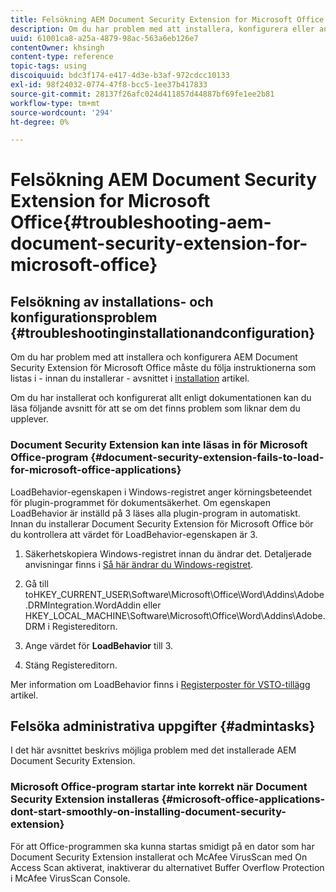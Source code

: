 ```yaml
---
title: Felsökning AEM Document Security Extension for Microsoft Office
description: Om du har problem med att installera, konfigurera eller använda AEM Document Security Extension för Microsoft Office följer du instruktionerna i det här dokumentet.
uuid: 61001ca8-a25a-4879-98ac-563a6eb126e7
contentOwner: khsingh
content-type: reference
topic-tags: using
discoiquuid: bdc3f174-e417-4d3e-b3af-972cdcc10133
exl-id: 98f24032-0774-47f8-bcc5-1ee37b417833
source-git-commit: 28137f26afc024d411857d44887bf69fe1ee2b81
workflow-type: tm+mt
source-wordcount: '294'
ht-degree: 0%

---
```


# Felsökning AEM Document Security Extension for Microsoft Office{#troubleshooting-aem-document-security-extension-for-microsoft-office}

## Felsökning av installations- och konfigurationsproblem {#troubleshootinginstallationandconfiguration}

Om du har problem med att installera och konfigurera AEM Document Security Extension för Microsoft Office måste du följa instruktionerna som listas i - innan du installerar - avsnittet i [installation](installing-configuring-aemdsext.md) artikel.

Om du har installerat och konfigurerat allt enligt dokumentationen kan du läsa följande avsnitt för att se om det finns problem som liknar dem du upplever.

### Document Security Extension kan inte läsas in för Microsoft Office-program {#document-security-extension-fails-to-load-for-microsoft-office-applications}

LoadBehavior-egenskapen i Windows-registret anger körningsbeteendet för plugin-programmet för dokumentsäkerhet. Om egenskapen LoadBehavior är inställd på 3 läses alla plugin-program in automatiskt. Innan du installerar Document Security Extension för Microsoft Office bör du kontrollera att värdet för LoadBehavior-egenskapen är 3.

1. Säkerhetskopiera Windows-registret innan du ändrar det. Detaljerade anvisningar finns i [Så här ändrar du Windows-registret](https://support.microsoft.com/en-us/kb/136393).
1. Gå till toHKEY_CURRENT_USER\Software\Microsoft\Office\Word\Addins\Adobe.DRMIntegration.WordAddin eller HKEY_LOCAL_MACHINE\Software\Microsoft\Office\Word\Addins\Adobe.DRM i Registereditorn.
1. Ange värdet för **LoadBehavior** till 3.

1. Stäng Registereditorn.

Mer information om LoadBehavior finns i [Registerposter för VSTO-tillägg](https://msdn.microsoft.com/en-us/library/bb386106.aspx#LoadBehavior) artikel.

## Felsöka administrativa uppgifter {#admintasks}

I det här avsnittet beskrivs möjliga problem med det installerade AEM Document Security Extension.

### Microsoft Office-program startar inte korrekt när Document Security Extension installeras {#microsoft-office-applications-dont-start-smoothly-on-installing-document-security-extension}

För att Office-programmen ska kunna startas smidigt på en dator som har Document Security Extension installerat och McAfee VirusScan med On Access Scan aktiverat, inaktiverar du alternativet Buffer Overflow Protection i McAfee VirusScan Console.
